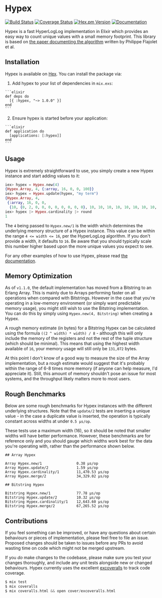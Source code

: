 # Hypex
[![Build Status](https://img.shields.io/travis/zackehh/hypex.svg)](https://travis-ci.org/zackehh/hypex) [![Coverage Status](https://img.shields.io/coveralls/zackehh/hypex.svg)](https://coveralls.io/github/zackehh/hypex) [![Hex.pm Version](https://img.shields.io/hexpm/v/hypex.svg)](https://hex.pm/packages/hypex) [![Documentation](https://img.shields.io/badge/docs-latest-yellowgreen.svg)](https://hexdocs.pm/hypex/)

Hypex is a fast HyperLogLog implementation in Elixir which provides an easy way to count unique values with a small memory footprint. This library is based on [the paper documenting the algorithm](http://algo.inria.fr/flajolet/Publications/FlFuGaMe07.pdf) written by Philippe Flajolet et al.

## Installation

Hypex is available on [Hex](https://hex.pm/). You can install the package via:

  1. Add hypex to your list of dependencies in `mix.exs`:

    ```elixir
    def deps do
      [{ :hypex, "~> 1.0.0" }]
    end
    ```

  2. Ensure hypex is started before your application:

    ```elixir
    def application do
      [applications: [:hypex]]
    end
    ```

## Usage

Hypex is extremely straightforward to use, you simply create a new Hypex instance and start adding values to it:

```elixir
iex> hypex = Hypex.new(4)
{Hypex.Array, 4, {:array, 16, 0, 0, 100}}
iex> hypex = Hypex.update(hypex, "my term")
{Hypex.Array, 4,
 {:array, 16, 0, 0,
  {10, {0, 2, 0, 0, 0, 0, 0, 0, 0, 0}, 10, 10, 10, 10, 10, 10, 10, 10, 10}}}
iex> hypex |> Hypex.cardinality |> round
1
```

The `4` being passed to `Hypex.new/1` is the width which determines the underlying memory structure of a Hypex instance. This value can be within the range `4 <= width <= 16`, per the HyperLogLog algorithm. If you don't provide a width, it defaults to `16`. Be aware that you should typically scale this number higher based upon the more unique values you expect to see.

For any other examples of how to use Hypex, please read [the documentation](https://hexdocs.pm/hypex/).

## Memory Optimization

As of `v1.1.0`, the default implementation has moved from a Bitstring to an Erlang Array. This is mainly due to Arrays performing faster on all operations when compared with Bitstrings. However in the case that you're operating in a low-memory environment (or simply want predictable memory usage), you might still wish to use the Bitstring implementation. You can do this by simply using `Hypex.new(4, Bitstring)` when creating a Hypex.

A rough memory estimate (in bytes) for a Bitstring Hypex can be calculated using the formula `((2 ^ width) * width) / 8` - although this will only include the memory of the registers and not the rest of the tuple structure (which should be minimal). This means that using the highest width available of `16`, your memory usage will still only be `131,072` bytes.

At this point I don't know of a good way to measure the size of the Array implementation, but a rough estimate would suggest that it's probably within the range of 6-8 times more memory (if anyone can help measure, I'd appreciate it). Still, this amount of memory shouldn't pose an issue for most systems, and the throughput likely matters more to most users.

## Rough Benchmarks

Below are some rough benchmarks for Hypex instances with the different underlying structures. Note that the `update/2` tests are inserting a unique value - in the case a duplicate value is inserted, the operation is typically constant across widths at under `0.5 µs/op`.

These tests use a maximum width (16), so it should be noted that smaller widths will have better performance. However, these benchmarks are for reference only and you should gauge which widths work best for the data you're operating with, rather than the performance shown below.

```
## Array Hypex

Array Hypex.new/1                0.38 µs/op
Array Hypex.update/2             1.59 µs/op
Array Hypex.cardinality/1        11,470.53 µs/op
Array Hypex.merge/2              34,329.02 µs/op

## Bitstring Hypex

Bitstring Hypex.new/1            77.78 µs/op
Bitstring Hypex.update/2         10.32 µs/op
Bitstring Hypex.cardinality/1    12,643.60 µs/op
Bitstring Hypex.merge/2          67,265.52 µs/op
```

## Contributions

If you feel something can be improved, or have any questions about certain behaviours or pieces of implementation, please feel free to file an issue. Proposed changes should be taken to issues before any PRs to avoid wasting time on code which might not be merged upstream.

If you *do* make changes to the codebase, please make sure you test your changes thoroughly, and include any unit tests alongside new or changed behaviours. Hypex currently uses the excellent [excoveralls](https://github.com/parroty/excoveralls) to track code coverage.

```elixir
$ mix test
$ mix coveralls
$ mix coveralls.html && open cover/excoveralls.html
